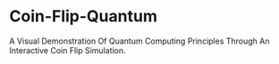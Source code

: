 # Coin-Flip-Quantum
A Visual Demonstration Of Quantum Computing Principles Through An Interactive Coin Flip Simulation.
